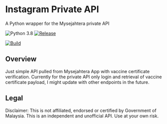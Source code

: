 # Instagram Private API

A Python wrapper for the Mysejahtera private API

![Python 3.8](https://img.shields.io/badge/Python-3.8-3776ab.svg?maxAge=2592000)
[![Release](https://img.shields.io/github/release/ping/mysejahtera_private_api.svg?colorB=ff7043)](https://github.com/ping/mysejahtera_private_api/releases)


[![Build](https://www.buymeacoffee.com/assets/img/custom_images/yellow_img.png)](https://www.buymeacoffee.com/mahadirz)

## Overview

Just simple API pulled from Mysejahtera App with vaccine certificate verification.
Currently for the private API only login and retrieval of vaccine certificate payload, I might
update with other endpoints in the future.


## Legal

Disclaimer: This is not affiliated, endorsed or certified by Government of Malaysia. 
This is an independent and unofficial API. Use at your own risk.
